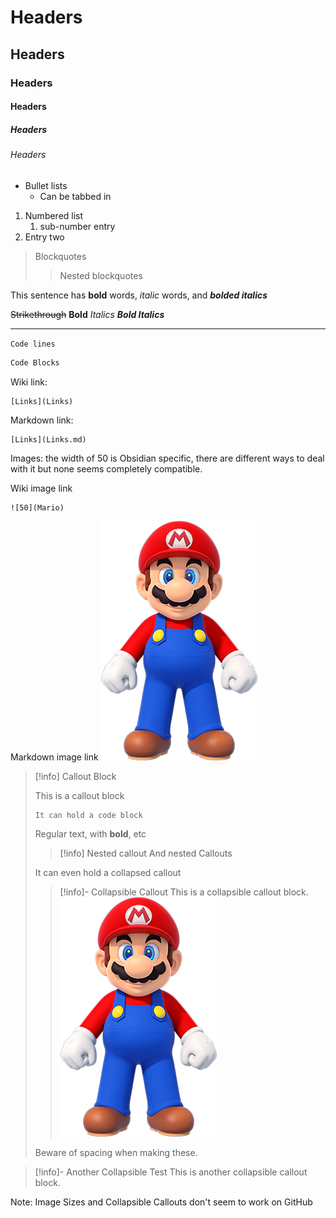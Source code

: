 
# Headers
## Headers
### Headers
#### Headers
##### Headers
###### Headers

- Bullet lists
	- Can be tabbed in

1. Numbered list
	1. sub-number entry
2. Entry two

> Blockquotes
>> Nested blockquotes

This sentence has **bold** words, *italic* words, and ***bolded italics***

~~Strikethrough~~
**Bold**
*Italics*
***Bold Italics***

---

`Code lines`

```c++
Code Blocks
```

Wiki link:
```
[Links](Links)
```

Markdown link:
```
[Links](Links.md)
```

Images: the width of 50 is Obsidian specific, there are different ways to deal with it but none seems completely compatible.

Wiki image link
```
![50](Mario)
```

Markdown image link ![Mario|50](Mario.png)

> [!info] Callout Block
> 
> This is a callout block
> ```
> It can hold a code block
> ```
> 
> Regular text, with **bold**, etc
> > [!info]  Nested callout
> > And nested Callouts
> 
> It can even hold a collapsed callout 
> 
> > [!info]- Collapsible Callout
> > This is a collapsible callout block.
> > ![Mario|50](Mario.png)
> 
> Beware of spacing when making these.

> [!info]- Another Collapsible Test
> This is another collapsible callout block.

Note: Image Sizes and Collapsible Callouts don't seem to work on GitHub
